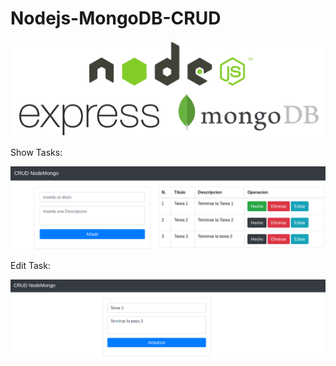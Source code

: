 # Nodejs-MongoDB-CRUD

<p align="center"><img src="/images/img.png"></p>

<p>Show Tasks:</p>
<p align="center"><img src="/images/captura1.png"></p>

<p>Edit Task:</p>
<p align="center"><img src="/images/captura2.png"></p>
